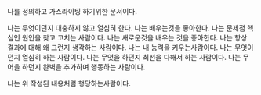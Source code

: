 나를 정의하고 가스라이팅 하기위한 문서이다.

나는 무엇이던지 대충하지 않고 열심히 한다.
나는 배우는것을 좋아한다.
나는 문제점 핵심인 원인을 찾고 고치는 사람이다.
나는 새로운것을 배우는 것을 좋아한다.
나는 항상 결과에 대해 왜 그런지 생각하는 사람이다.
나는 내 능력을 키우는사람이다.
나는 무엇이 던지 열심히 하는 사람이다.
나는 무엇을 하던지 최선을 다해서 하는 사람이다.
나는 무어을 하던지 완벽을 추가하며 행동하는 사람이다.

나는 위 작성된 내용처럼 행당하는사람이다.